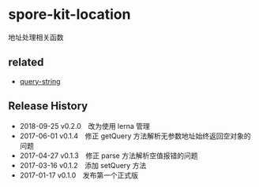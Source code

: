 # spore-kit-location

地址处理相关函数

## related

* [query-string](https://www.npmjs.com/package/query-string)

## Release History

* 2018-09-25 v0.2.0 改为使用 lerna 管理
* 2017-06-01 v0.1.4 修正 getQuery 方法解析无参数地址始终返回空对象的问题
* 2017-04-27 v0.1.3 修正 parse 方法解析空值报错的问题
* 2017-03-16 v0.1.2 添加 setQuery 方法
* 2017-01-17 v0.1.0 发布第一个正式版
